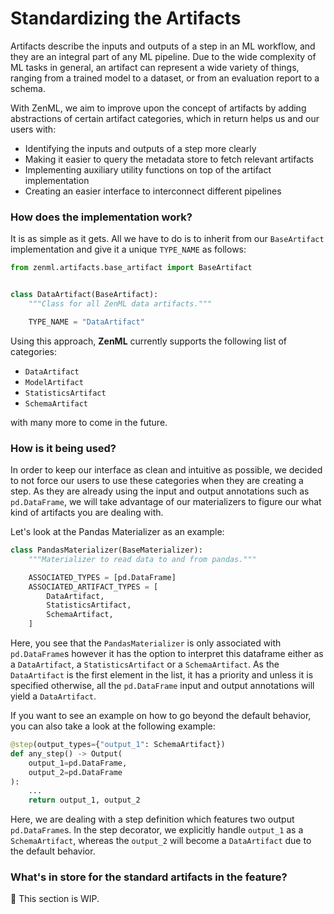 # Standardizing the Artifacts

Artifacts describe the inputs and outputs of a step in an ML workflow, and they are an integral part of 
any ML pipeline. Due to the wide complexity of ML tasks in general, an artifact can represent a wide 
variety of things, ranging from a trained model to a dataset, or from an evaluation report to a schema.

With ZenML, we aim to improve upon the concept of artifacts by adding abstractions of certain artifact categories, 
which in return helps us and our users with:

- Identifying the inputs and outputs of a step more clearly
- Making it easier to query the metadata store to fetch relevant artifacts
- Implementing auxiliary utility functions on top of the artifact implementation
- Creating an easier interface to interconnect different pipelines

### How does the implementation work?

It is as simple as it gets. All we have to do is to inherit from our `BaseArtifact` implementation and 
give it a unique `TYPE_NAME` as follows:

```python
from zenml.artifacts.base_artifact import BaseArtifact


class DataArtifact(BaseArtifact):
    """Class for all ZenML data artifacts."""

    TYPE_NAME = "DataArtifact"
```

Using this approach, **ZenML** currently supports the following list of categories:
 
- `DataArtifact`
- `ModelArtifact`
- `StatisticsArtifact`
- `SchemaArtifact`

with many more to come in the future.

### How is it being used?

In order to keep our interface as clean and intuitive as possible, we decided to not force our users to use 
these categories when they are creating a step. As they are already using the input and output annotations such as
`pd.DataFrame`, we will take advantage of our materializers to figure our what kind of artifacts you are dealing with.

Let's look at the Pandas Materializer as an example:

```python
class PandasMaterializer(BaseMaterializer):
    """Materializer to read data to and from pandas."""

    ASSOCIATED_TYPES = [pd.DataFrame]
    ASSOCIATED_ARTIFACT_TYPES = [
        DataArtifact,
        StatisticsArtifact,
        SchemaArtifact,
    ]
```

Here, you see that the `PandasMaterializer` is only associated with `pd.DataFrame`s however it has the option to 
interpret this dataframe either as a `DataArtifact`, a `StatisticsArtifact` or a `SchemaArtifact`. As the `DataArtifact` 
is the first element in the list, it has a priority and unless it is specified otherwise, all the `pd.DataFrame` input
and output annotations will yield a `DataArtifact`.

If you want to see an example on how to go beyond the default behavior, you can also take a look at the following 
example:

```python
@step(output_types={"output_1": SchemaArtifact})
def any_step() -> Output(
    output_1=pd.DataFrame, 
    output_2=pd.DataFrame
):
    ...
    return output_1, output_2
```

Here, we are dealing with a step definition which features two output `pd.DataFrame`s. In the step decorator, we 
explicitly handle `output_1` as a `SchemaArtifact`, whereas the `output_2` will become a `DataArtifact` due to the default 
behavior.

### What's in store for the standard artifacts in the feature?

🚧 This section is WIP.
